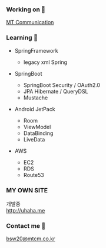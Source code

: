 ### Working on 💼
[MT Communication](http://www.mtcm.co.kr/)

### Learning 🌱

- SpringFramework
  * legacy xml Spring


- SpringBoot
  * SpringBoot Security / OAuth2.0
  * JPA Hibernate / QueryDSL
  * Mustache


- Android JetPack
  * Room
  * ViewModel
  * DataBinding
  * LiveData


- AWS
  * EC2
  * RDS
  * Route53

### MY OWN SITE
개발중  
http://uhaha.me

### Contact me 📨
bsw20@mtcm.co.kr
